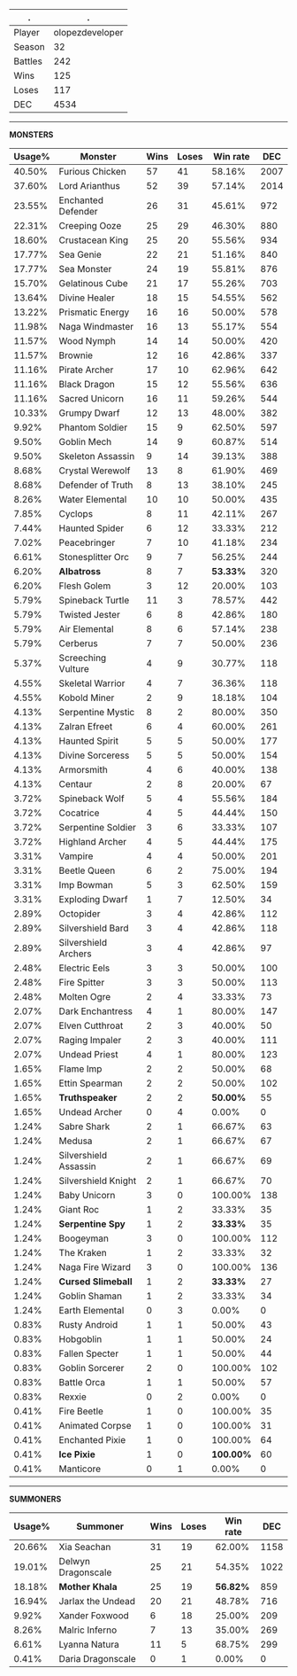 .|.
|-|-
Player|olopezdeveloper
Season|32
Battles|242
Wins|125
Loses|117
DEC|4534

---
**MONSTERS**

Usage%|Monster|Wins|Loses|Win rate|DEC|
-|-|-|-|-|-|
40.50%|Furious Chicken|57|41|58.16%|2007|
37.60%|Lord Arianthus|52|39|57.14%|2014|
23.55%|Enchanted Defender|26|31|45.61%|972|
22.31%|Creeping Ooze|25|29|46.30%|880|
18.60%|Crustacean King|25|20|55.56%|934|
17.77%|Sea Genie|22|21|51.16%|840|
17.77%|Sea Monster|24|19|55.81%|876|
15.70%|Gelatinous Cube|21|17|55.26%|703|
13.64%|Divine Healer|18|15|54.55%|562|
13.22%|Prismatic Energy|16|16|50.00%|578|
11.98%|Naga Windmaster|16|13|55.17%|554|
11.57%|Wood Nymph|14|14|50.00%|420|
11.57%|Brownie|12|16|42.86%|337|
11.16%|Pirate Archer|17|10|62.96%|642|
11.16%|Black Dragon|15|12|55.56%|636|
11.16%|Sacred Unicorn|16|11|59.26%|544|
10.33%|Grumpy Dwarf|12|13|48.00%|382|
9.92%|Phantom Soldier|15|9|62.50%|597|
9.50%|Goblin Mech|14|9|60.87%|514|
9.50%|Skeleton Assassin|9|14|39.13%|388|
8.68%|Crystal Werewolf|13|8|61.90%|469|
8.68%|Defender of Truth|8|13|38.10%|245|
8.26%|Water Elemental|10|10|50.00%|435|
7.85%|Cyclops|8|11|42.11%|267|
7.44%|Haunted Spider|6|12|33.33%|212|
7.02%|Peacebringer|7|10|41.18%|234|
6.61%|Stonesplitter Orc|9|7|56.25%|244|
6.20%|**Albatross**|8|7|**53.33%**|320|
6.20%|Flesh Golem|3|12|20.00%|103|
5.79%|Spineback Turtle|11|3|78.57%|442|
5.79%|Twisted Jester|6|8|42.86%|180|
5.79%|Air Elemental|8|6|57.14%|238|
5.79%|Cerberus|7|7|50.00%|236|
5.37%|Screeching Vulture|4|9|30.77%|118|
4.55%|Skeletal Warrior|4|7|36.36%|118|
4.55%|Kobold Miner|2|9|18.18%|104|
4.13%|Serpentine Mystic|8|2|80.00%|350|
4.13%|Zalran Efreet|6|4|60.00%|261|
4.13%|Haunted Spirit|5|5|50.00%|177|
4.13%|Divine Sorceress|5|5|50.00%|154|
4.13%|Armorsmith|4|6|40.00%|138|
4.13%|Centaur|2|8|20.00%|67|
3.72%|Spineback Wolf|5|4|55.56%|184|
3.72%|Cocatrice|4|5|44.44%|150|
3.72%|Serpentine Soldier|3|6|33.33%|107|
3.72%|Highland Archer|4|5|44.44%|175|
3.31%|Vampire|4|4|50.00%|201|
3.31%|Beetle Queen|6|2|75.00%|194|
3.31%|Imp Bowman|5|3|62.50%|159|
3.31%|Exploding Dwarf|1|7|12.50%|34|
2.89%|Octopider|3|4|42.86%|112|
2.89%|Silvershield Bard|3|4|42.86%|118|
2.89%|Silvershield Archers|3|4|42.86%|97|
2.48%|Electric Eels|3|3|50.00%|100|
2.48%|Fire Spitter|3|3|50.00%|113|
2.48%|Molten Ogre|2|4|33.33%|73|
2.07%|Dark Enchantress|4|1|80.00%|147|
2.07%|Elven Cutthroat|2|3|40.00%|50|
2.07%|Raging Impaler|2|3|40.00%|111|
2.07%|Undead Priest|4|1|80.00%|123|
1.65%|Flame Imp|2|2|50.00%|68|
1.65%|Ettin Spearman|2|2|50.00%|102|
1.65%|**Truthspeaker**|2|2|**50.00%**|55|
1.65%|Undead Archer|0|4|0.00%|0|
1.24%|Sabre Shark|2|1|66.67%|63|
1.24%|Medusa|2|1|66.67%|67|
1.24%|Silvershield Assassin|2|1|66.67%|69|
1.24%|Silvershield Knight|2|1|66.67%|70|
1.24%|Baby Unicorn|3|0|100.00%|138|
1.24%|Giant Roc|1|2|33.33%|35|
1.24%|**Serpentine Spy**|1|2|**33.33%**|35|
1.24%|Boogeyman|3|0|100.00%|112|
1.24%|The Kraken|1|2|33.33%|32|
1.24%|Naga Fire Wizard|3|0|100.00%|136|
1.24%|**Cursed Slimeball**|1|2|**33.33%**|27|
1.24%|Goblin Shaman|1|2|33.33%|34|
1.24%|Earth Elemental|0|3|0.00%|0|
0.83%|Rusty Android|1|1|50.00%|43|
0.83%|Hobgoblin|1|1|50.00%|24|
0.83%|Fallen Specter|1|1|50.00%|44|
0.83%|Goblin Sorcerer|2|0|100.00%|102|
0.83%|Battle Orca|1|1|50.00%|57|
0.83%|Rexxie|0|2|0.00%|0|
0.41%|Fire Beetle|1|0|100.00%|35|
0.41%|Animated Corpse|1|0|100.00%|31|
0.41%|Enchanted Pixie|1|0|100.00%|64|
0.41%|**Ice Pixie**|1|0|**100.00%**|60|
0.41%|Manticore|0|1|0.00%|0|

---
**SUMMONERS**

Usage%|Summoner|Wins|Loses|Win rate|DEC|
-|-|-|-|-|-|
20.66%|Xia Seachan|31|19|62.00%|1158|
19.01%|Delwyn Dragonscale|25|21|54.35%|1022|
18.18%|**Mother Khala**|25|19|**56.82%**|859|
16.94%|Jarlax the Undead|20|21|48.78%|716|
9.92%|Xander Foxwood|6|18|25.00%|209|
8.26%|Malric Inferno|7|13|35.00%|269|
6.61%|Lyanna Natura|11|5|68.75%|299|
0.41%|Daria Dragonscale|0|1|0.00%|0|
